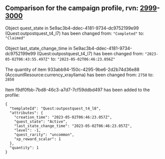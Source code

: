 ## Comparison for the campaign profile, rvn: [2999](https://github.com/PRO100KatYT/FortniteProfileRevisions/tree/main/profiles/campaign/2999%20campaign.json)-[3000](https://github.com/PRO100KatYT/FortniteProfileRevisions/tree/main/profiles/campaign/3000%20campaign.json)

Object quest_state in 5e9ac3b4-ddec-4181-9734-dc9752199e99 (Quest:outpostquest_t4_l7) has been changed from: `"Completed"` to: `"Claimed"`
<br><br>
Object last_state_change_time in 5e9ac3b4-ddec-4181-9734-dc9752199e99 (Quest:outpostquest_t4_l7) has been changed from: `"2023-05-02T06:43:55.497Z"` to: `"2023-05-02T06:46:23.056Z"`
<br><br>
The quantity of item 933abb94-150c-4295-9be6-2d2b74d36e88 (AccountResource:currency_xrayllama) has been changed from: `2750` to: `2850`
<br><br>
Item f9df0fbb-7bd8-46c3-a7d7-7cf59ddbd497 has been added to the profile:

```
{
  "templateId": "Quest:outpostquest_t4_l8",
  "attributes": {
    "creation_time": "2023-05-02T06:46:23.057Z",
    "quest_state": "Active",
    "last_state_change_time": "2023-05-02T06:46:23.057Z",
    "level": -1,
    "quest_rarity": "uncommon",
    "xp_reward_scalar": 1
  },
  "quantity": 1
}
```

<br><br>
